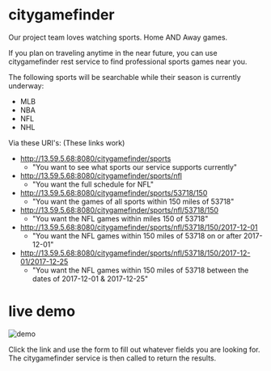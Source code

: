 # citygamefinder
Our project team loves watching sports. Home AND Away games. 

If you plan on traveling anytime in the near future, you can use citygamefinder rest service to find professional sports games near you.

The following sports will be searchable while their season is currently underway:
* MLB
* NBA
* NFL
* NHL

Via these URI's: (These links work)
* http://13.59.5.68:8080/citygamefinder/sports
  - "You want to see what sports our service supports currently"
* http://13.59.5.68:8080/citygamefinder/sports/nfl
  - "You want the full schedule for NFL"
* http://13.59.5.68:8080/citygamefinder/sports/53718/150
  - "You want the games of all sports within 150 miles of 53718"
* http://13.59.5.68:8080/citygamefinder/sports/nfl/53718/150
  - "You want the NFL games within miles 150 of 53718"
* http://13.59.5.68:8080/citygamefinder/sports/nfl/53718/150/2017-12-01
  - "You want the NFL games within 150 miles of 53718 on or after 2017-12-01"
* http://13.59.5.68:8080/citygamefinder/sports/nfl/53718/150/2017-12-01/2017-12-25
  - "You want the NFL games within 150 miles of 53718 between the dates of 2017-12-01 & 2017-12-25"
  

# live demo

![demo](http://13.59.5.68:8080/citygamefinder/)



Click the link and use the form to fill out whatever fields you are looking for. The citygamefinder service is then called to return the results.




